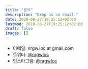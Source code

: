 ```yaml
---
title: "문의"
description: "Drop us an email."
date: 2020-08-27T19:25:12+02:00
lastmod: 2020-08-27T19:25:12+02:00
draft: false
images: []
---
```


* 이메일: nrgw.loc at gmail.com
* 트위터: [@nrgwloc](https://twitter.com/nrgwloc)
* 인스타그램: [@nrgwloc](https://instagram.com/nrgwloc/)